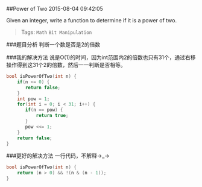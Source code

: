 ##Power of Two
2015-08-04 09:42:05

Given an integer, write a function to determine if it is a power of two.

> Tags:  `Math` `Bit Manipulation`

###题目分析
判断一个数是否是2的倍数

###我的解决方法
说是O(1)的时间，因为int范围内2的倍数也只有31个，通过右移操作得到这31个2的倍数，然后一一判断是否相等。

~~~c++
bool isPowerOfTwo(int n) {
    if(n <= 0) {
       return false;
    }
    int pow = 1;
    for(int i = 0; i < 31; i++) {
       if(n == pow) {
           return true;
       }
       pow <<= 1;
    }
    return false;
}
~~~

###更好的解决方法
一行代码，不解释→_→

~~~c++
bool isPowerOfTwo(int n) {
    return (n > 0) && !(n & (n - 1));
}
~~~


